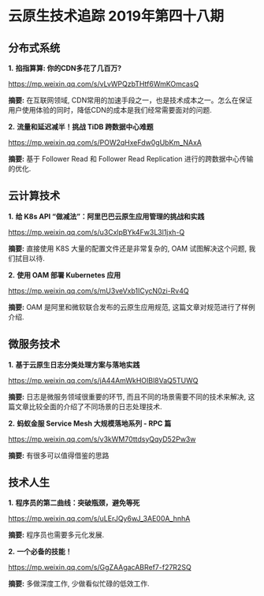 # 云原生技术追踪 2019年第四十八期
## 分布式系统
**1.** **掐指算算: 你的CDN多花了几百万?**

https://mp.weixin.qq.com/s/vLvWPQzbTHtf6WmKOmcasQ

**摘要:** 在互联网领域, CDN常用的加速手段之一，也是技术成本之一。怎么在保证用户使用体验的同时，降低CDN的成本是我们经常需要面对的问题.

**2.** **流量和延迟减半！挑战 TiDB 跨数据中心难题**

https://mp.weixin.qq.com/s/POW2qHxeFdw0gUbKm_NAxA

**摘要:** 基于 Follower Read 和 Follower Read Replication 进行的跨数据中心传输的优化.

## 云计算技术
**1.** **给 K8s API “做减法”：阿里巴巴云原生应用管理的挑战和实践**

https://mp.weixin.qq.com/s/u3CxlpBYk4Fw3L3l1jxh-Q

**摘要:** 直接使用 K8S 大量的配置文件还是非常复杂的, OAM 试图解决这个问题, 我们拭目以待.

**2.** **使用 OAM 部署 Kubernetes 应用**

https://mp.weixin.qq.com/s/mU3veVxb1ICycN0zi-Rv4Q

**摘要:** OAM 是阿里和微软联合发布的云原生应用规范, 这篇文章对规范进行了样例介绍.

## 微服务技术
**1.** **基于云原生日志分类处理方案与落地实践**

https://mp.weixin.qq.com/s/jA44AmWkHOIBl8VaQ5TUWQ

**摘要:** 日志是微服务领域很重要的环节, 而且不同的场景需要不同的技术来解决, 这篇文章比较全面的介绍了不同场景的日志处理技术.

**2.** **蚂蚁金服 Service Mesh 大规模落地系列 - RPC 篇**

https://mp.weixin.qq.com/s/v3kWM70ttdsyQqyD52Pw3w

**摘要:** 有很多可以值得借鉴的思路

## 技术人生
**1.** **程序员的第二曲线：突破瓶颈，避免等死**

https://mp.weixin.qq.com/s/uLErJQy6wJ_3AE00A_hnhA

**摘要:** 程序员也需要多元化发展.

**2.** **一个必备的技能！**

https://mp.weixin.qq.com/s/GgZAAgacABRef7-f27R2SQ

**摘要:** 多做深度工作, 少做看似忙碌的低效工作.

